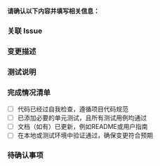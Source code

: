 **请确认以下内容并填写相关信息：**

### 关联 Issue  
<!-- 如果该PR解决了某个Issue，请在此链接，如 "Closes #123" -->

### 变更描述  
<!-- 简要描述本次提交的内容，以及为何需要这些更改 -->

### 测试说明  
<!-- 列出测试步骤，说明您如何验证这些更改。包括测试环境、用例及预期结果 -->

### 完成情况清单  
- [ ] 代码已经过自我检查，遵循项目代码规范  
- [ ] 已添加必要的单元测试，且所有测试用例均通过  
- [ ] 文档（如有）已更新，例如README或用户指南  
- [ ] 在本地或测试环境中验证通过，确保变更符合预期  

### 待确认事项  
<!-- 列出任何尚未解决的问题、需要Reviewer重点关注的部分或其他需要讨论的事项 -->


